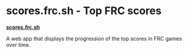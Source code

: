 # scores.frc.sh - Top FRC scores

**[scores.frc.sh](https://scores.frc.sh)**

A web app that displays the progression of the top scores in FRC games over time.
